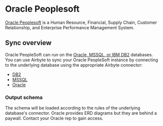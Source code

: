 # Oracle Peoplesoft

[Oracle Peoplesoft](https://www.oracle.com/applications/peoplesoft/) is a Human Resource, Financial, Supply Chain, Customer Relationship, and Enterprise Performance Management System.

## Sync overview

Oracle PeopleSoft can run on the [Oracle, MSSQL, or IBM DB2](https://docs.oracle.com/en/applications/peoplesoft/peopletools/index.html) databases. You can use Airbyte to sync your Oracle PeopleSoft instance by connecting to the underlying database using the appropriate Airbyte connector: 

* [DB2](db2.md)
* [MSSQL](./mssql.md)
* [Oracle](oracle.md)

### Output schema
The schema will be loaded according to the rules of the underlying database's connector. Oracle provides ERD diagrams but they are behind a paywall. Contact your Oracle rep to gain access. 

